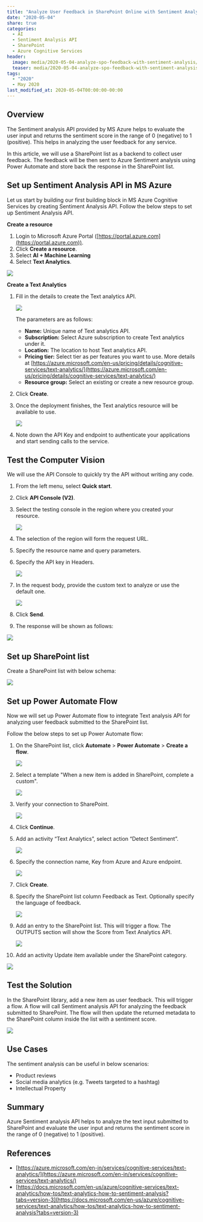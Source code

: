 ```yaml
---
title: "Analyze User Feedback in SharePoint Online with Sentiment Analysis API and Power Automate"
date: "2020-05-04"
share: true
categories:
  - AI
  - Sentiment Analysis API
  - SharePoint
  - Azure Cognitive Services
header:
  image: media/2020-05-04-analyze-spo-feedback-with-sentiment-analysis/17.png
  teaser: media/2020-05-04-analyze-spo-feedback-with-sentiment-analysis/17.png
tags:
  - "2020"
  - May 2020
last_modified_at: 2020-05-04T00:00:00-00:00
---
```


## Overview

The Sentiment analysis API provided by MS Azure helps to evaluate the user input and returns the sentiment score in the range of 0 (negative) to 1 (positive). This helps in analyzing the user feedback for any service.

In this article, we will use a SharePoint list as a backend to collect user feedback. The feedback will be then sent to Azure Sentiment analysis using Power Automate and store back the response in the SharePoint list.

## Set up Sentiment Analysis API in MS Azure

Let us start by building our first building block in MS Azure Cognitive Services by creating Sentiment Analysis API. Follow the below steps to set up Sentiment Analysis API.

**Create a resource**

1. Login to Microsoft Azure Portal ([https://portal.azure.com](https://portal.azure.com)).
2. Click **Create a resource**.
3. Select **AI + Machine Learning**
4. Select **Text Analytics**.

![](/media/2020-05-04-analyze-spo-feedback-with-sentiment-analysis/01.png)

**Create a Text Analytics**

1. Fill in the details to create the Text analytics API.

    ![](/media/2020-05-04-analyze-spo-feedback-with-sentiment-analysis/02.png)

    The parameters are as follows:

    - **Name:** Unique name of Text analytics API.
    - **Subscription:** Select Azure subscription to create Text analytics under it.
    - **Location:** The location to host Text analytics API.
    - **Pricing tier:** Select tier as per features you want to use. More details at [https://azure.microsoft.com/en-us/pricing/details/cognitive-services/text-analytics/](https://azure.microsoft.com/en-us/pricing/details/cognitive-services/text-analytics/)
    - **Resource group:** Select an existing or create a new resource group.

2. Click **Create**.
3. Once the deployment finishes, the Text analytics resource will be available to use.

    ![](/media/2020-05-04-analyze-spo-feedback-with-sentiment-analysis/03.png)

4. Note down the API Key and endpoint to authenticate your applications and start sending calls to the service.

## Test the Computer Vision

We will use the API Console to quickly try the API without writing any code.

1. From the left menu, select **Quick start**.
2. Click **API Console (V2)**.
3. Select the testing console in the region where you created your resource.

    ![](/media/2020-05-04-analyze-spo-feedback-with-sentiment-analysis/04.png)

4. The selection of the region will form the request URL.
5. Specify the resource name and query parameters.
6. Specify the API key in Headers.

    ![](/media/2020-05-04-analyze-spo-feedback-with-sentiment-analysis/05.png)

7. In the request body, provide the custom text to analyze or use the default one.

    ![](/media/2020-05-04-analyze-spo-feedback-with-sentiment-analysis/06.png)

8. Click **Send**.
9. The response will be shown as follows:

![](/media/2020-05-04-analyze-spo-feedback-with-sentiment-analysis/07.png)


## Set up SharePoint list

Create a SharePoint list with below schema:

![](/media/2020-05-04-analyze-spo-feedback-with-sentiment-analysis/08.png)


## Set up Power Automate Flow

Now we will set up Power Automate flow to integrate Text analysis API for analyzing user feedback submitted to the SharePoint list.

Follow the below steps to set up Power Automate flow:

1. On the SharePoint list, click **Automate** > **Power Automate** > **Create a flow**.

    ![](/media/2020-05-04-analyze-spo-feedback-with-sentiment-analysis/09.png)

2. Select a template "When a new item is added in SharePoint, complete a custom".

    ![](/media/2020-05-04-analyze-spo-feedback-with-sentiment-analysis/10.png)

3. Verify your connection to SharePoint.

    ![](/media/2020-05-04-analyze-spo-feedback-with-sentiment-analysis/11.png)

4. Click **Continue**.
5. Add an activity “Text Analytics”, select action “Detect Sentiment”.

    ![](/media/2020-05-04-analyze-spo-feedback-with-sentiment-analysis/12.png)

6. Specify the connection name, Key from Azure and Azure endpoint.

    ![](/media/2020-05-04-analyze-spo-feedback-with-sentiment-analysis/13.png)

7. Click **Create**.
8. Specify the SharePoint list column Feedback as Text. Optionally specify the language of feedback.

    ![](/media/2020-05-04-analyze-spo-feedback-with-sentiment-analysis/14.png)

9. Add an entry to the SharePoint list. This will trigger a flow. The OUTPUTS section will show the Score from Text Analytics API.

    ![](/media/2020-05-04-analyze-spo-feedback-with-sentiment-analysis/15.png)

10. Add an activity Update item available under the SharePoint category.

![](/media/2020-05-04-analyze-spo-feedback-with-sentiment-analysis/16.png)

## Test the Solution

In the SharePoint library, add a new item as user feedback. This will trigger a flow. A flow will call Sentiment analysis API for analyzing the feedback submitted to SharePoint. The flow will then update the returned metadata to the SharePoint column inside the list with a sentiment score.

![](/media/2020-05-04-analyze-spo-feedback-with-sentiment-analysis/17.png)

## Use Cases

The sentiment analysis can be useful in below scenarios:

- Product reviews
- Social media analytics (e.g. Tweets targeted to a hashtag)
- Intellectual Property

## Summary

Azure Sentiment analysis API helps to analyze the text input submitted to SharePoint and evaluate the user input and returns the sentiment score in the range of 0 (negative) to 1 (positive).

## References

- [https://azure.microsoft.com/en-in/services/cognitive-services/text-analytics/](https://azure.microsoft.com/en-in/services/cognitive-services/text-analytics/)
- [https://docs.microsoft.com/en-us/azure/cognitive-services/text-analytics/how-tos/text-analytics-how-to-sentiment-analysis?tabs=version-3](https://docs.microsoft.com/en-us/azure/cognitive-services/text-analytics/how-tos/text-analytics-how-to-sentiment-analysis?tabs=version-3)
